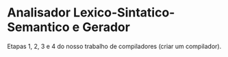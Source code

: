 # Analisador Lexico-Sintatico-Semantico e Gerador

<p>
  Etapas 1, 2, 3 e 4 do nosso trabalho de compiladores (criar um compilador).
</p>

